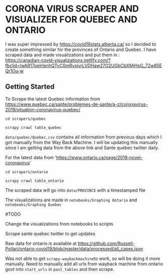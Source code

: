 # CORONA VIRUS SCRAPER AND VISUALIZER FOR QUEBEC AND ONTARIO

I was super impressed by https://covid19stats.alberta.ca/ so I decided to create something similar for the provinces of Ontario and Quebec. I have scraped data and made visualizations and put them in :  
https://canadian-covid-visualizations.netlify.com/?fbclid=IwAR17oeIrlenhQTyC0mRvsivrLVDHaw27O2UGbCbXMjHsG_72w85EQr1Ou-w

## Getting Started 

To Scrape the latest Quebec information from https://www.quebec.ca/sante/problemes-de-sante/a-z/coronavirus-2019/situation-coronavirus-quebec/

`cd scrapers/quebec`

`scrapy crawl table_quebec`

`data/quebec/Quebec.csv` contains all information from previous days which I got manually from the Way Back Machine. I will be updating this manually since I am getting data from the above link and Sante quebec twitter daily. 


For the latest data from 'https://www.ontario.ca/page/2019-novel-coronavirus'

`cd scrapers/ontario`

`scrapy crawl table_ontario`

The scraped data will go into `data/PROVINCE` with a timestamped file




The visualizations are made in `notebooks/Graphing Ontario` and `notebooks/Graphing Quebec`

#TODO

Change the visualizations from notebooks to scripts

Scrape sante quebec twitter to get updates 

Raw data for ontario is available at 
https://github.com/Russell-Pollari/ontario-covid19/blob/master/data/processed/all_cases.json

Was not able to get `scrapy-waybackmachine`to work, so will be doing it more manually. Need to manually add all urls from wayback machine from ontario govt into `start_urls` in `past_tables` and then scrape. 


